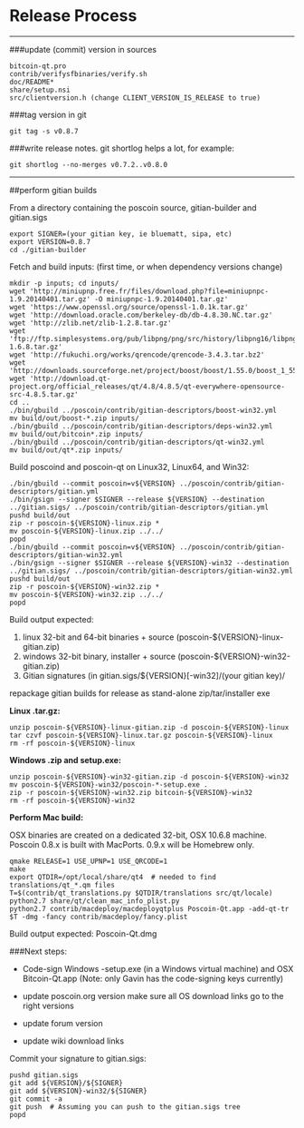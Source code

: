 Release Process
====================

* * *

###update (commit) version in sources


	bitcoin-qt.pro
	contrib/verifysfbinaries/verify.sh
	doc/README*
	share/setup.nsi
	src/clientversion.h (change CLIENT_VERSION_IS_RELEASE to true)

###tag version in git

	git tag -s v0.8.7

###write release notes. git shortlog helps a lot, for example:

	git shortlog --no-merges v0.7.2..v0.8.0

* * *

##perform gitian builds

 From a directory containing the poscoin source, gitian-builder and gitian.sigs
  
	export SIGNER=(your gitian key, ie bluematt, sipa, etc)
	export VERSION=0.8.7
	cd ./gitian-builder

 Fetch and build inputs: (first time, or when dependency versions change)

	mkdir -p inputs; cd inputs/
	wget 'http://miniupnp.free.fr/files/download.php?file=miniupnpc-1.9.20140401.tar.gz' -O miniupnpc-1.9.20140401.tar.gz'
	wget 'https://www.openssl.org/source/openssl-1.0.1k.tar.gz'
	wget 'http://download.oracle.com/berkeley-db/db-4.8.30.NC.tar.gz'
	wget 'http://zlib.net/zlib-1.2.8.tar.gz'
	wget 'ftp://ftp.simplesystems.org/pub/libpng/png/src/history/libpng16/libpng-1.6.8.tar.gz'
	wget 'http://fukuchi.org/works/qrencode/qrencode-3.4.3.tar.bz2'
	wget 'http://downloads.sourceforge.net/project/boost/boost/1.55.0/boost_1_55_0.tar.bz2'
	wget 'http://download.qt-project.org/official_releases/qt/4.8/4.8.5/qt-everywhere-opensource-src-4.8.5.tar.gz'
	cd ..
	./bin/gbuild ../poscoin/contrib/gitian-descriptors/boost-win32.yml
	mv build/out/boost-*.zip inputs/
	./bin/gbuild ../poscoin/contrib/gitian-descriptors/deps-win32.yml
	mv build/out/bitcoin*.zip inputs/
	./bin/gbuild ../poscoin/contrib/gitian-descriptors/qt-win32.yml
	mv build/out/qt*.zip inputs/

 Build poscoind and poscoin-qt on Linux32, Linux64, and Win32:
  
	./bin/gbuild --commit poscoin=v${VERSION} ../poscoin/contrib/gitian-descriptors/gitian.yml
	./bin/gsign --signer $SIGNER --release ${VERSION} --destination ../gitian.sigs/ ../poscoin/contrib/gitian-descriptors/gitian.yml
	pushd build/out
	zip -r poscoin-${VERSION}-linux.zip *
	mv poscoin-${VERSION}-linux.zip ../../
	popd
	./bin/gbuild --commit poscoin=v${VERSION} ../poscoin/contrib/gitian-descriptors/gitian-win32.yml
	./bin/gsign --signer $SIGNER --release ${VERSION}-win32 --destination ../gitian.sigs/ ../poscoin/contrib/gitian-descriptors/gitian-win32.yml
	pushd build/out
	zip -r poscoin-${VERSION}-win32.zip *
	mv poscoin-${VERSION}-win32.zip ../../
	popd

  Build output expected:

  1. linux 32-bit and 64-bit binaries + source (poscoin-${VERSION}-linux-gitian.zip)
  2. windows 32-bit binary, installer + source (poscoin-${VERSION}-win32-gitian.zip)
  3. Gitian signatures (in gitian.sigs/${VERSION}[-win32]/(your gitian key)/

repackage gitian builds for release as stand-alone zip/tar/installer exe

**Linux .tar.gz:**

	unzip poscoin-${VERSION}-linux-gitian.zip -d poscoin-${VERSION}-linux
	tar czvf poscoin-${VERSION}-linux.tar.gz poscoin-${VERSION}-linux
	rm -rf poscoin-${VERSION}-linux

**Windows .zip and setup.exe:**

	unzip poscoin-${VERSION}-win32-gitian.zip -d poscoin-${VERSION}-win32
	mv poscoin-${VERSION}-win32/poscoin-*-setup.exe .
	zip -r poscoin-${VERSION}-win32.zip bitcoin-${VERSION}-win32
	rm -rf poscoin-${VERSION}-win32

**Perform Mac build:**

  OSX binaries are created on a dedicated 32-bit, OSX 10.6.8 machine.
  Poscoin 0.8.x is built with MacPorts.  0.9.x will be Homebrew only.

	qmake RELEASE=1 USE_UPNP=1 USE_QRCODE=1
	make
	export QTDIR=/opt/local/share/qt4  # needed to find translations/qt_*.qm files
	T=$(contrib/qt_translations.py $QTDIR/translations src/qt/locale)
	python2.7 share/qt/clean_mac_info_plist.py
	python2.7 contrib/macdeploy/macdeployqtplus Poscoin-Qt.app -add-qt-tr $T -dmg -fancy contrib/macdeploy/fancy.plist

 Build output expected: Poscoin-Qt.dmg

###Next steps:

* Code-sign Windows -setup.exe (in a Windows virtual machine) and
  OSX Bitcoin-Qt.app (Note: only Gavin has the code-signing keys currently)

* update poscoin.org version
  make sure all OS download links go to the right versions

* update forum version

* update wiki download links

Commit your signature to gitian.sigs:

	pushd gitian.sigs
	git add ${VERSION}/${SIGNER}
	git add ${VERSION}-win32/${SIGNER}
	git commit -a
	git push  # Assuming you can push to the gitian.sigs tree
	popd

